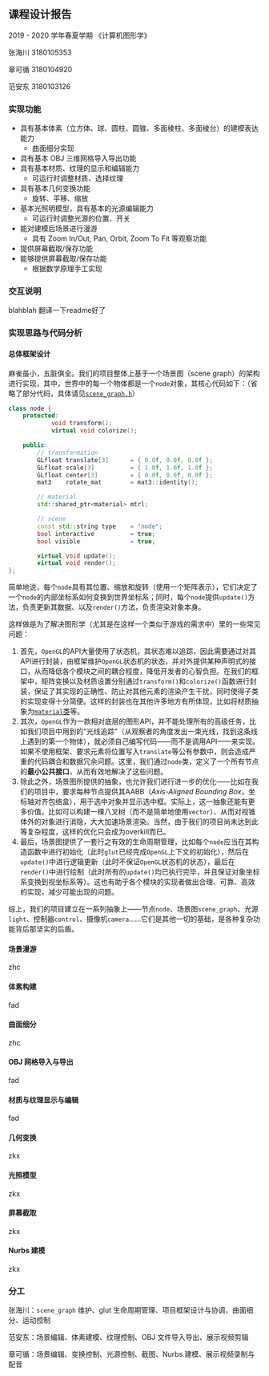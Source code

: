 ## 课程设计报告

2019 - 2020 学年春夏学期 《计算机图形学》

张海川 3180105353

章可循 3180104920

范安东 3180103126

### 实现功能

* 具有基本体素（立方体、球、圆柱、圆锥、多面棱柱、多面棱台）的建模表达能力
  * 曲面细分实现
* 具有基本 OBJ 三维网格导入导出功能
* 具有基本材质、纹理的显示和编辑能力
  * 可运行时调整材质、选择纹理
* 具有基本几何变换功能
  * 旋转、平移、缩放
* 基本光照明模型，具有基本的光源编辑能力
  * 可运行时调整光源的位置、开关
* 能对建模后场景进行漫游
  * 具有 Zoom In/Out, Pan, Orbit, Zoom To Fit 等观察功能
* 提供屏幕截取/保存功能
* 能够提供屏幕截取/保存功能
  * 根据数学原理手工实现

### 交互说明

blahblah 翻译一下readme好了

### 实现思路与代码分析

#### 总体框架设计

麻雀虽小，五脏俱全。我们的项目整体上基于一个场景图（scene graph）的架构进行实现，其中，世界中的每一个物体都是一个`node`对象，其核心代码如下：（省略了部分代码，具体请见[`scene_graph.h`](scene_graph.h)）

```c++
class node {
    protected:
            void transform();
            virtual void colorize();

    public:
        // transformation
        GLfloat translate[3]      = { 0.0f, 0.0f, 0.0f };
        GLfloat scale[3]          = { 1.0f, 1.0f, 1.0f };
        GLfloat center[3]         = { 0.0f, 0.0f, 0.0f };
        mat3    rotate_mat        = mat3::identity();

        // material
        std::shared_ptr<material> mtrl;

        // scene
        const std::string type    = "node";
        bool interactive          = true;
        bool visible              = true;

        virtual void update();
        virtual void render();
};
```

简单地说，每个`node`具有其位置、缩放和旋转（使用一个矩阵表示），它们决定了一个`node`的内部坐标系如何变换到世界坐标系；同时，每个`node`提供`update()`方法，负责更新其数据、以及`render()`方法，负责渲染对象本身。

这样做是为了解决图形学（尤其是在这样一个类似于游戏的需求中）里的一些常见问题：

1. 首先，`OpenGL`的API大量使用了状态机，其状态难以追踪，因此需要通过对其API进行封装，由框架维护`OpenGL`状态机的状态，并对外提供某种声明式的接口，从而降低各个模块之间的耦合程度，降低开发者的心智负担。在我们的框架中，矩阵变换以及材质设置分别通过`transform()`和`colorize()`函数进行封装，保证了其实现的正确性、防止对其他元素的渲染产生干扰，同时使得子类的实现变得十分简便。这样的封装也在其他许多地方有所体现，比如将材质抽象为[`material`类](material.h)等。
2. 其次，`OpenGL`作为一款相对底层的图形API，并不能处理所有的高级任务，比如我们项目中用到的“光线追踪”（从观察者的角度发出一束光线，找到这条线上遇到的第一个物体），就必须自己编写代码——而不是调用API——来实现。如果不使用框架、要求元素将位置写入`translate`等公有参数中，则会造成严重的代码耦合和数据冗余问题。这里，我们通过`node`类，定义了一个所有节点的**最小公共接口**，从而有效地解决了这些问题。
3. 除此之外，场景图所提供的抽象，也允许我们进行进一步的优化——比如在我们的项目中，要求每种节点提供其AABB（*Axis-Aligned Bounding Box*，坐标轴对齐包络盒），用于选中对象并显示选中框。实际上，这一抽象还能有更多价值，比如可以构建一棵八叉树（而不是简单地使用`vector`）、从而对视锥体外的对象进行消隐，大大加速场景渲染。当然，由于我们的项目尚未达到此等复杂程度，这样的优化只会成为overkill而已。
4. 最后，场景图提供了一套行之有效的生命周期管理，比如每个`node`应当在其构造函数中进行初始化（此时`glut`已经完成`OpenGL`上下文的初始化），然后在`update()`中进行逻辑更新（此时不保证`OpenGL`状态机的状态），最后在`render()`中进行绘制（此时所有的`update()`均已执行完毕，并且保证对象坐标系变换到视坐标系等）。这也有助于各个模块的实现者做出合理、可靠、高效的实现，减少可能出现的问题。

综上，我们的项目建立在一系列抽象上——节点`node`、场景图`scene_graph`、光源`light`、控制器`control`、摄像机`camera`……它们是其他一切的基础，是各种复杂功能背后那坚实的后盾。

#### 场景漫游

zhc

#### 体素构建

fad

#### 曲面细分

zhc

#### OBJ 网格导入与导出

fad

#### 材质与纹理显示与编辑

fad

#### 几何变换

zkx

####  光照模型

zkx

#### 屏幕截取

zkx

#### Nurbs 建模

zkx

### 分工

张海川：`scene_graph` 维护、glut 生命周期管理、项目框架设计与协调、曲面细分、运动控制

范安东：场景编辑、体素建模、纹理控制、OBJ 文件导入导出、展示视频剪辑

章可循：场景编辑、变换控制、光源控制、截图、Nurbs 建模、展示视频录制与配音

